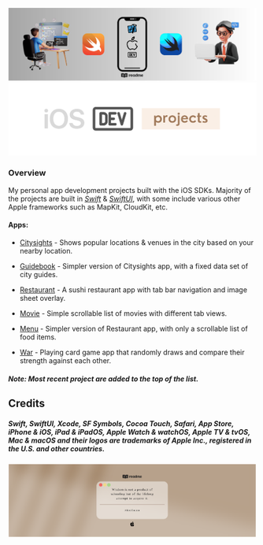 ![Header Banner](DocAssets/MainHeaderBanner.svg)
![Header Banner](DocAssets/MainTitle.svg)

### Overview

My personal app development projects built with the iOS SDKs. Majority of the projects are built in *[Swift](https://developer.apple.com/swift/)* & *[SwiftUI](https://developer.apple.com/xcode/swiftui/)*, with some include various other Apple frameworks such as MapKit, CloudKit, etc.

#### Apps:
- [Citysights](iOSNetworking/Project01/Citysights/) - Shows popular locations & venues in the city based on your nearby location.

- [Guidebook](iOSFoundations/Project05/Guidebook/) - Simpler version of Citysights app, with a fixed data set of city guides.

- [Restaurant](iOSFoundations/Project04/Restaurant/) - A sushi restaurant app with tab bar navigation and image sheet overlay.

- [Movie](iOSFoundations/Project03/Movie/) - Simple scrollable list of movies with different tab views.

- [Menu](iOSFoundations/Project02/Menu/) - Simpler version of Restaurant app, with only a scrollable list of food items.

- [War](iOSFoundations/Project01/War/) - Playing card game app that randomly draws and compare their strength against each other.

 ##### *Note: Most recent project are added to the top of the list.*

## Credits
 
##### *Swift, SwiftUI, Xcode, SF Symbols, Cocoa Touch, Safari, App Store, iPhone & iOS, iPad & iPadOS, Apple Watch & watchOS, Apple TV & tvOS, Mac & macOS and their logos are trademarks of Apple Inc., registered in the U.S. and other countries.*

![Footer Banner](DocAssets/MainFooterBanner.svg)
